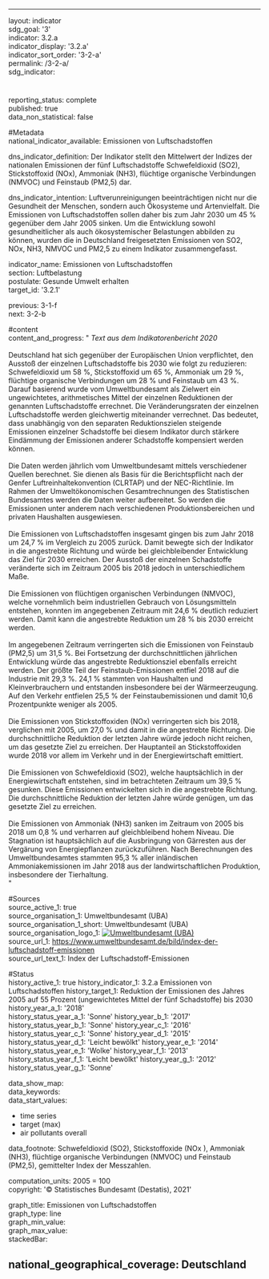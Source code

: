 ---

layout: indicator    
sdg_goal: '3'    
indicator: 3.2.a    
indicator_display: '3.2.a'    
indicator_sort_order: '3-2-a'    
permalink: /3-2-a/    
sdg_indicator:     

#    
reporting_status: complete    
published: true    
data_non_statistical: false    


#Metadata    
national_indicator_available: Emissionen von Luftschadstoffen    
    
dns_indicator_definition: Der Indikator stellt den Mittelwert der Indizes der nationalen Emissionen der fünf Luftschadstoffe Schwefeldioxid (SO2), Stickstoffoxid (NOx), Ammoniak (NH3), flüchtige organische Verbindungen (NMVOC) und Feinstaub (PM2,5) dar.<br>    
    
dns_indicator_intention: Luftverunreinigungen beeinträchtigen nicht nur die Gesundheit der Menschen, sondern auch Ökosysteme und Artenvielfalt. Die Emissionen von Luftschadstoffen sollen daher bis zum Jahr 2030 um 45 % gegenüber dem Jahr 2005 sinken. Um die Entwicklung sowohl gesundheitlicher als auch ökosystemischer Belastungen abbilden zu können, wurden die in Deutschland freigesetzten Emissionen von SO2, NOx, NH3, NMVOC und PM2,5 zu einem Indikator zusammengefasst.<br>    
    
indicator_name: Emissionen von Luftschadstoffen    
section: Luftbelastung    
postulate: Gesunde Umwelt erhalten    
target_id: '3.2.1'    
    
previous: 3-1-f    
next: 3-2-b    
    
#content    
content_and_progress: "<i> Text aus dem Indikatorenbericht 2020</i><br><br>Deutschland hat sich gegenüber der Europäischen Union verpflichtet, den Ausstoß der einzelnen Luftschadstoffe bis 2030 wie folgt zu reduzieren: Schwefeldioxid um 58 %, Stickstoffoxid um 65 %, Ammoniak um 29 %, flüchtige organische Verbindungen um 28 % und Feinstaub um 43 %. Darauf basierend wurde vom Umweltbundesamt als Zielwert ein ungewichtetes, arithmetisches Mittel der einzelnen Reduktionen der genannten Luftschadstoffe errechnet. Die Veränderungsraten der einzelnen Luftschadstoffe werden gleichwertig miteinander verrechnet. Das bedeutet, dass unabhängig von den separaten Reduktionszielen steigende Emissionen einzelner Schadstoffe bei diesem Indikator durch stärkere Eindämmung der Emissionen anderer Schadstoffe kompensiert werden können. <br><br>Die Daten werden jährlich vom Umweltbundesamt mittels verschiedener Quellen berechnet. Sie dienen als Basis für die Berichtspflicht nach der Genfer Luftreinhaltekonvention (CLRTAP) und der NEC-Richtlinie. Im Rahmen der Umweltökonomischen Gesamtrechnungen des Statistischen Bundesamtes werden die Daten weiter aufbereitet. So werden die Emissionen unter anderem nach verschiedenen Produktionsbereichen und privaten Haushalten ausgewiesen.<br><br>Die Emissionen von Luftschadstoffen insgesamt gingen bis zum Jahr 2018 um 24,7 % im Vergleich zu 2005 zurück. Damit bewegte sich der Indikator in die angestrebte Richtung und würde bei gleichbleibender Entwicklung das Ziel für 2030 erreichen. Der Ausstoß der einzelnen Schadstoffe veränderte sich im Zeitraum 2005 bis 2018 jedoch in unterschiedlichem Maße.<br><br>Die Emissionen von flüchtigen organischen Verbindungen (NMVOC), welche vornehmlich beim industriellen Gebrauch von Lösungsmitteln entstehen, konnten im angegebenen Zeitraum mit 24,6 % deutlich reduziert werden. Damit kann die angestrebte Reduktion um 28 % bis 2030 erreicht werden.<br><br>Im angegebenen Zeitraum verringerten sich die Emissionen von Feinstaub (PM2,5) um 31,5 %. Bei Fortsetzung der durchschnittlichen jährlichen Entwicklung würde das angestrebte Reduktionsziel ebenfalls erreicht werden. Der größte Teil der Feinstaub-Emissionen entfiel 2018 auf die Industrie mit 29,3 %. 24,1 % stammten von Haushalten und Kleinverbrauchern und entstanden insbesondere bei der Wärmeerzeugung. Auf den Verkehr entfielen 25,5 % der Feinstaubemissionen und damit 10,6 Prozentpunkte weniger als 2005.<br><br>Die Emissionen von Stickstoffoxiden (NOx) verringerten sich bis 2018, verglichen mit 2005, um 27,0 % und damit in die angestrebte Richtung. Die durchschnittliche Reduktion der letzten Jahre würde jedoch nicht reichen, um das gesetzte Ziel zu erreichen. Der Hauptanteil an Stickstoffoxiden wurde 2018 vor allem im Verkehr und in der Energiewirtschaft emittiert. <br><br>Die Emissionen von Schwefeldioxid (SO2), welche hauptsächlich in der Energiewirtschaft entstehen, sind im betrachteten Zeitraum um 39,5 % gesunken. Diese Emissionen entwickelten sich in die angestrebte Richtung. Die durchschnittliche Reduktion der letzten Jahre würde genügen, um das gesetzte Ziel zu erreichen. <br><br>Die Emissionen von Ammoniak (NH3) sanken im Zeitraum von 2005 bis 2018 um 0,8 % und verharren auf gleichbleibend hohem Niveau. Die Stagnation ist hauptsächlich auf die Ausbringung von Gärresten aus der Vergärung von Energiepflanzen zurückzuführen. Nach Berechnungen des Umweltbundesamtes stammten 95,3 % aller inländischen Ammoniakemissionen im Jahr 2018 aus der landwirtschaftlichen Produktion, insbesondere der Tierhaltung.<br>"    
    
#Sources    
source_active_1: true                    
source_organisation_1: Umweltbundesamt (UBA)                    
source_organisation_1_short: Umweltbundesamt (UBA)                    
source_organisation_logo_1: <a href="https://www.umweltbundesamt.de/"><img src="https://g205sdgs.github.io/sdg-indicators/public/logos/uba.png" alt=" Umweltbundesamt (UBA)" title="Klicken Sie hier um zu der Homepage der Organisation zu gelangen" /></a>                    
source_url_1: https://www.umweltbundesamt.de/bild/index-der-luftschadstoff-emissionen                        
source_url_text_1: Index der Luftschadstoff-Emissionen                        
    
#Status    
history_active_1: true
history_indicator_1: 3.2.a Emissionen von Luftschadstoffen
history_target_1:  Reduktion der Emissionen des Jahres 2005 auf 55 Prozent (ungewichtetes Mittel der fünf Schadstoffe) bis 2030
history_year_a_1: '2018'                            
history_status_year_a_1: 'Sonne'
history_year_b_1: '2017'                            
history_status_year_b_1: 'Sonne'
history_year_c_1: '2016'                            
history_status_year_c_1: 'Sonne'
history_year_d_1: '2015'                            
history_status_year_d_1: 'Leicht bewölkt'
history_year_e_1: '2014'                            
history_status_year_e_1: 'Wolke'
history_year_f_1: '2013'                            
history_status_year_f_1: 'Leicht bewölkt'
history_year_g_1: '2012'                            
history_status_year_g_1: 'Sonne'    

data_show_map:     
data_keywords:    
data_start_values:     
- time series
- target (max)
- air pollutants overall
    
data_footnote: Schwefeldioxid (SO2), Stickstoffoxide (NOx ), Ammoniak (NH3), flüchtige organische Verbindungen (NMVOC) und Feinstaub (PM2,5), gemittelter Index der Messzahlen.    
    
computation_units: 2005 = 100    
copyright: '&copy; Statistisches Bundesamt (Destatis), 2021'
    
graph_title: Emissionen von Luftschadstoffen    
graph_type: line    
graph_min_value:     
graph_max_value:     
stackedBar:    

national_geographical_coverage: Deutschland    
---    